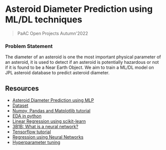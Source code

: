 # Asteroid Diameter Prediction using ML/DL techniques
> PaAC Open Projects Autumn'2022

### Problem Statement
The diameter of an asteroid is one the most important physical parameter of an asteroid, it is used to detect if an asteroid is potentially hazardous or not if it is found to be a Near Earth Object. We aim to train a ML/DL model on JPL asteroid database to predict asteroid diameter.

## Resources

* [Asteroid Diameter Prediction using MLP](http://www.iraj.in/journal/journal_file/journal_pdf/12-555-156136953136-40.pdf)
* [Dataset](https://www.kaggle.com/datasets/basu369victor/prediction-of-asteroid-diameter)
* [Numpy, Pandas and Matplotlib tutorial](https://cloudxlab.com/blog/numpy-pandas-introduction/)
* [EDA in python](https://www.analyticsvidhya.com/blog/2022/02/exploratory-data-analysis-in-python/#:~:text=Exploratory%20Data%20Analysis%20(EDA)%20in,analysis%20and%20non%2Dgraphical%20analysis.)
* [Linear Regression using scikit-learn](https://stackabuse.com/linear-regression-in-python-with-scikit-learn/)
* [3B1B: What is a neural network?](https://www.youtube.com/watch?v=aircAruvnKk)
* [Tensorflow tutorial](https://www.tensorflow.org/tutorials/quickstart/beginner)
* [Regression using Neural Networks](https://www.analyticsvidhya.com/blog/2021/08/a-walk-through-of-regression-analysis-using-artificial-neural-networks-in-tensorflow/)
* [Hyperparameter tuning](https://pyimagesearch.com/2021/05/31/hyperparameter-tuning-for-deep-learning-with-scikit-learn-keras-and-tensorflow/)
